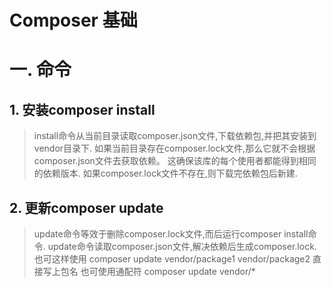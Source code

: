 Composer 基础
=============
# 一. 命令
## 1. 安装composer install
> install命令从当前目录读取composer.json文件,下载依赖包,并把其安装到vendor目录下.
> 如果当前目录存在composer.lock文件,那么它就不会根据composer.json文件去获取依赖。
> 这确保该库的每个使用者都能得到相同的依赖版本.
> 如果composer.lock文件不存在,则下载完依赖包后新建.
## 2. 更新composer update 
> update命令等效于删除composer.lock文件,而后运行composer install命令.
> update命令读取composer.json文件,解决依赖后生成composer.lock.
> 也可这样使用 composer update vendor/package1 vendor/package2 直接写上包名
> 也可使用通配符 composer update vendor/*
